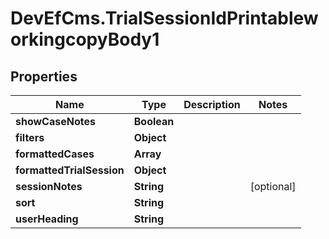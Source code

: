 # DevEfCms.TrialSessionIdPrintableworkingcopyBody1

## Properties
Name | Type | Description | Notes
------------ | ------------- | ------------- | -------------
**showCaseNotes** | **Boolean** |  | 
**filters** | **Object** |  | 
**formattedCases** | **Array** |  | 
**formattedTrialSession** | **Object** |  | 
**sessionNotes** | **String** |  | [optional] 
**sort** | **String** |  | 
**userHeading** | **String** |  | 
